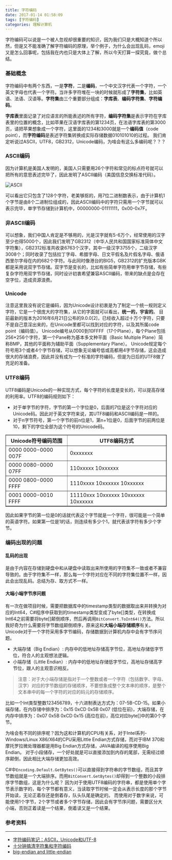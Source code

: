 ```yaml
---
title: 字符编码
date: 2017-01-14 01:58:09
tags: [字符编码]
categories: 理解计算机
---
```



字符编码可以说是一个被人忽视却很重要的知识，因为我们只是大概知道个所以然，但是又不能准确了解字符编码的原理，举个例子，为什么会出现乱码，emoji又是怎么回事呢，包括我在内也只是大体上了解，所以今天打算一探究竟，做个总结。

<!-- more -->

### 基础概念

字符编码中有两个东西，一是**字符**，二是**编码**，一个中文汉字代表一个字符，一个英文字母也代表一个字符。当许多字符堆在一块的时候就形成了**字符集**，比如英语、法语、汉语等。**字符集**由三个重要部分组成：**字库表**、**编码字符集**、**字符编码**。

**字库表**里面记录了对应语言的所能表述的所有字符，**编码字符集**是表示字符在字库表里的位置的概念，比如苹果在汉语字库表的第1234页，在法语字库表的第3000页，请把苹果想象成一个字符，这里面的1234和3000就是一个**编码值**（code point），而**字符编码**是表述字符集转换成实际存储数据010101010的过程。
我们肯定听说过ASCII，UTF8，GB2312，Unicode编码，为啥会有这么多编码呢？？？



### ASCII编码

因为计算机是美国人发明的，美国人只需要用26个字符和常见的标点符号就可以把所有的意思表述完毕了，因此发明了ASCII编码（美国信息交换标准代码）。

![ASCII](http://www.asciitable.com/index/asciifull.gif)

可以看出它只包含了128个字符，老美够抠的，用7位二进制数表示，由于计算机1个字节是由8个二进制位组成的，因此ASCII编码中的字符只需用一个字节就可以表示完毕，单字节存储到计算机中，00000000-01111111，0x00-0x7F。

### 非ASCII编码

可以想象，我们中国人肯定是不够用的，光是汉字就有5-6万个，经常使用的汉字至少也得5000个，因此我们发明了GB2312（中华人民共和国国家标准简体中文字符集），GB2312标准共收录6763个汉字，其中一级汉字3755个，二级汉字3008个；同时收录了包括拉丁字母、希腊字母、日文平假名及片假名字母、俄语西里尔字母在内的682个字符。与此同时像港台的BIG5，GB2312的扩充版本GBK都是采用说双字节存储。双字节是变长的，比如有些简单字符用单字节存储，有些复杂字符用双字节存储，同时设计初衷希望兼容ASCII编码，带来的缺点是会存在空字位，造成资源浪费。


### Unicode

注意这里我没有说它是编码，因为Unicode设计初衷是为了制定一个统一规则定义字符，它是一个很庞大的字符集，从它的字面就可以看出，**统一的，宇宙的**。
目前最新的版本为2016年6月21日公布的9.0.0[2]，已经收入超过十万个字符，只要不是自己意淫出来的，在Unicode里都可以找到对应的字符，以及其所属code point（编码值）。
Unicode编号从0000到10FFFF（17个Plane），每个Plane包括256*256个字符，第一个Pane称为基本多文种平面（Basic Multiple Plane）简称BMP，其他的平面称为辅助平面（Supplementary Plane）。
Unicode规定每个符号用3个或者4个字节存储，可以想象无论编号低或高都用4字节存储，这会造成很大的存储浪费，因此并没有成为一个标准的字符编码，但是为日后的UTF8做了充足的准备。


### UTF8编码

UTF8编码是Unicode的一种实现方式，每个字符的长度是变长的，可以提高存储的利用率。UTF8的编码规则如下：
* 对于单字节的字符，字节的第一个字位是0，后面的7位是这个字符对应的Unicode码。因此对于英文字符来说，其UTF8编码和ASCII编码是一样的。
* 对于n字节符号，第一个字节的前n位是1，第n+1位是0，后面字节的前两位是10，剩下的字位全部为这个符号的Unicode码。

<table border="1" cellpadding="1" cellspacing="0"> 
   <thead>
       <tr>
          <th>Unicode符号编码范围</th><th>UTF8编码方式</th>
       </tr>
    </thead>
    <tbody>
        <tr>
            <td>0000 0000-0000 007F</td>
            <td>0xxxxxxx</td>
        </tr>
        <tr>
            <td>0000 0080-0000 07FF</td>
            <td>110xxxxx 10xxxxxx</td>
        </tr>
        <tr>
            <td>0000 0800-0000 FFFF</td>
            <td>1110xxxx 10xxxxxx 10xxxxxx</td>
        </tr>
        <tr>
            <td>0001 0000-0010 FFFF </td>
            <td>11110xxx 10xxxxxx 10xxxxxx 10xxxxxx</td>
        </tr>
    </tbody>
</table>

因此如果字节的第一位是0的话就代表这个字节就是一个字符，很可能是一个简单的英语字符。如果第一位是1的话，则连续有多少个1，就代表该字符有多少个字节。

### 编码出现的问题

#### 乱码的出现

是由于内容在存储到硬盘中和从硬盘中读取出来所使用的字符集不一致或者不兼容导致的。由于字符集不一样，那么每一个字符对应在不同的字符集位置不一样，因此会出现乱码。总结为存、取方式不一样。


#### 大端小端字节序问题

有一次在做项目时候，需要把数据库中的timestamp类型的数据取出来并转换为对应的Int64，C#程序中获取到的timestamp类型变成了byte[]类型，在转换成Int64之前需要将byte[]颠倒顺序，然后再调用`BitConvert.ToInt64()`方法。所以我好奇为什么需要将字节数组颠倒顺序，原来这和**大端小端存储顺序**有关。
Unicode对于一个字符采用多字节编码，存储数据到计算机内存中会有字节序问题。

* 大端存储（Big Endian）: 内存中的低地址存储高字节位，高地址存储低字节位，符合人的主观想法逻辑。
* 小端存储（Little Endian）: 内存中的低地址存储低字节位，高地址存储高字节位，跟人的主观意识相反。

> 注意：对于大小端存储是指对于一个整数或者一个字符（包括数字、字母、汉字）对应的字节数组的存储顺序，不要想象成整个文本串的顺序，是整个文本串中的每一个字符的对应的码元的存储顺序。

比如一个Int类型整数123456789，十六进制表达方式为：07-5B-CD-15。如果小端存储，在内存储中排序为：0x15 0xCD 0x5B 0x07 (低位在前)，大端存储，在内存中排序为：0x07 0x5B 0xCD 0x15 (高位在前)，高位对应byte[]中的第0个字节。

为啥会有不同的排序呢？因为这和计算机的CPU有关系，对于Intel系列-Windows/Linux X86/X64的CPU采用Little Endian方式存储，而对于IBM 370和摩托罗拉微处理器都是用Big Endian方式存储，JAVA编译的程序使用Big Endian。
对于小段储存，一个好处就是可以直接添加到内存的尾部，无需经过顺序颠倒，因此相比大端存储更加高效。

C#中`Encoding.Default.GetBytes()`可以直接得到字符串的字节数组，而且其字节数组就是一个大端排序。而用`BitConvert.GetBytes()`却得到一个整数的小段排序字节数组，这是为什么呢？
因为对于使用UTF8编码的字符串，都是使用单个字节表示数字的，每个字节都有意义，当读取字节时候一定会从表示长度的那个字节开始读，无论正着存还是倒着存，队头队尾是确定的。
而使用对于数字来说，可能使用1个字节，2个字节或者多个字节存储，因此会有字节序问题，需要区分大小端，否则正着读是一个结果，倒着读又是一个结果。


### 参考资料
------
* [字符编码笔记：ASCII，Unicode和UTF-8](http://www.ruanyifeng.com/blog/2007/10/ascii_unicode_and_utf-8.html)
* [十分钟搞清字符集和字符编码](http://cenalulu.github.io/linux/character-encoding/)
* [big-endian and little-endian](http://searchnetworking.techtarget.com/definition/big-endian-and-little-endian)